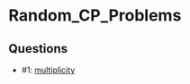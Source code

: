 # Random_CP_Problems

## Questions
- #1: [multiplicity](https://codeforces.com/problemset/problem/1061/C)
